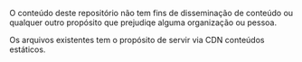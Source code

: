 O conteúdo deste repositório não tem fins de disseminação de conteúdo ou qualquer outro propósito que prejudiqe alguma organização ou pessoa.

Os arquivos existentes tem o propósito de servir via CDN conteúdos estáticos.
